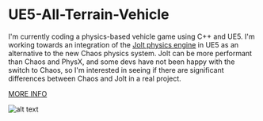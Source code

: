 # UE5-All-Terrain-Vehicle

I'm currently coding a physics-based vehicle game using C++ and UE5. I'm working towards an integration of the [Jolt physics engine](https://github.com/jrouwe/JoltPhysics) in UE5 as an alternative to the new Chaos physics system. Jolt can be more performant than Chaos and PhysX, and some devs have not been happy with the switch to Chaos, so I'm interested in seeing if there are significant differences between Chaos and Jolt in a real project.

[MORE INFO](https://iansnyder.games/#studionisse)

![alt text](https://github.com/i-snyder/UE5-All-Terrain-Vehicle/blob/main/ue5fantasyracing.gif?raw=true "UE5-ATV")
